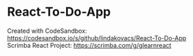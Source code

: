 # React-To-Do-App
Created with CodeSandbox: https://codesandbox.io/s/github/lindakovacs/React-To-Do-App <br>
Scrimba React Project: https://scrimba.com/g/glearnreact


